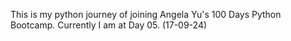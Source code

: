 This is my python journey of joining Angela Yu's 100 Days Python Bootcamp.
Currently I am at Day 05. (17-09-24)
